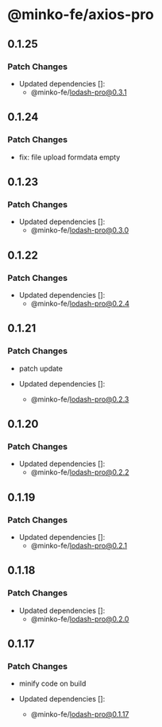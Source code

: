 # @minko-fe/axios-pro

## 0.1.25

### Patch Changes

- Updated dependencies []:
  - @minko-fe/lodash-pro@0.3.1

## 0.1.24

### Patch Changes

- fix: file upload formdata empty

## 0.1.23

### Patch Changes

- Updated dependencies []:
  - @minko-fe/lodash-pro@0.3.0

## 0.1.22

### Patch Changes

- Updated dependencies []:
  - @minko-fe/lodash-pro@0.2.4

## 0.1.21

### Patch Changes

- patch update

- Updated dependencies []:
  - @minko-fe/lodash-pro@0.2.3

## 0.1.20

### Patch Changes

- Updated dependencies []:
  - @minko-fe/lodash-pro@0.2.2

## 0.1.19

### Patch Changes

- Updated dependencies []:
  - @minko-fe/lodash-pro@0.2.1

## 0.1.18

### Patch Changes

- Updated dependencies []:
  - @minko-fe/lodash-pro@0.2.0

## 0.1.17

### Patch Changes

- minify code on build

- Updated dependencies []:
  - @minko-fe/lodash-pro@0.1.17

